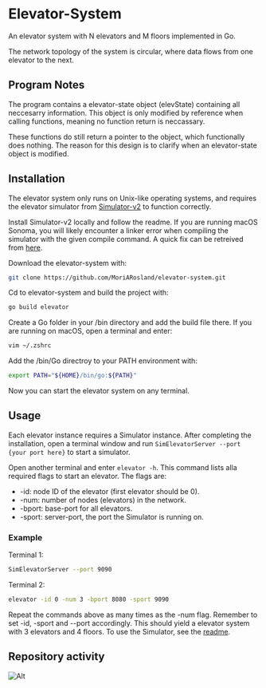 # Elevator-System

An elevator system with N elevators and M floors implemented in Go.

The network topology of the system is circular, where data flows from one elevator to the next.

## Program Notes

The program contains a elevator-state object (elevState) containing all neccesarry information. This object is only modified by reference when calling functions, meaning no function return is neccassary.

These functions do still return a pointer to the object, which functionally does nothing. The reason for this design is to clarify when an elevator-state object is modified.

## Installation

The elevator system only runs on Unix-like operating systems, and requires the elevator simulator from [Simulator-v2](https://github.com/TTK4145/Simulator-v2) to function correctly.

Install Simulator-v2 locally and follow the readme. If you are running macOS Sonoma, you will likely encounter a linker error when compiling the simulator with the given compile command. A quick fix can be retreived from [here](https://forum.dlang.org/thread/jwmpdecwyazcrxphttoy@forum.dlang.org).

Download the elevator-system with:

```bash
git clone https://github.com/MoriARosland/elevator-system.git
```

Cd to elevator-system and build the project with:

```bash
go build elevator
```

Create a Go folder in your /bin directory and add the build file there. If you are running on macOS, open a terminal and enter:

```bash
vim ~/.zshrc
```

Add the /bin/Go directroy to your PATH environment with:

```zsh
export PATH="${HOME}/bin/go:${PATH}"
```

Now you can start the elevator system on any terminal.

## Usage

Each elevator instance requires a Simulator instance. After completing the installation, open a terminal window and run `SimElevatorServer --port {your port here}` to start a simulator.

Open another terminal and enter `elevator -h`. This command lists alla required flags to start an elevator. The flags are:

- -id: node ID of the elevator (first elevator should be 0).
- -num: number of nodes (elevators) in the network.
- -bport: base-port for all elevators.
- -sport: server-port, the port the Simulator is running on.

### Example

Terminal 1:

```bash
SimElevatorServer --port 9090
```

Terminal 2:

```bash
elevator -id 0 -num 3 -bport 8080 -sport 9090
```

Repeat the commands above as many times as the -num flag. Remember to set -id, -sport and --port accordingly. This should yield a elevator system with 3 elevators and 4 floors. To use the Simulator, see the [readme](https://github.com/TTK4145/Simulator-v2).

## Repository activity

![Alt](https://repobeats.axiom.co/api/embed/3cdbb9e89645f822cf0bf49fa4132340888bee60.svg "Repobeats analytics image")
